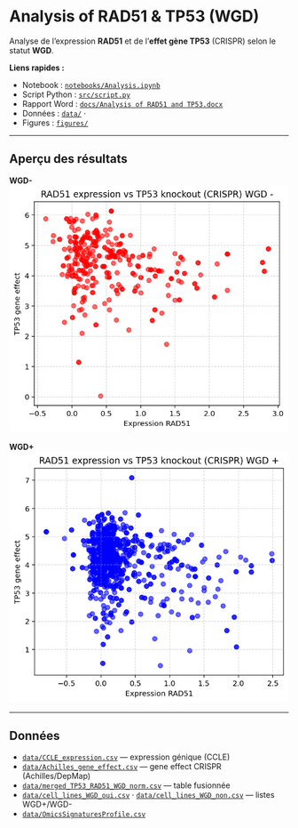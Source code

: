 # Analysis of RAD51 & TP53 (WGD)

Analyse de l’expression **RAD51** et de l’**effet gène TP53** (CRISPR) selon le statut **WGD**.

**Liens rapides :**
-  Notebook : [`notebooks/Analysis.ipynb`](notebooks/Analysis.ipynb)
-  Script Python : [`src/script.py`](src/script.py)
-  Rapport Word : [`docs/Analysis of RAD51 and TP53.docx`](docs/Analysis%20of%20RAD51%20and%20TP53.docx)
-  Données : [`data/`](data/) ·
-  Figures : [`figures/`](figures/)

---

## Aperçu des résultats

**WGD-**  
![RAD51 vs TP53 — WGD-](figures/Figure%20WGD-.png)

**WGD+**  
![RAD51 vs TP53 — WGD+](figures/Figure%20WGD%2B.png)

---

## Données

- [`data/CCLE_expression.csv`](data/CCLE_expression.csv) — expression génique (CCLE)
- [`data/Achilles_gene_effect.csv`](data/Achilles_gene_effect.csv) — gene effect CRISPR (Achilles/DepMap)
- [`data/merged_TP53_RAD51_WGD_norm.csv`](data/merged_TP53_RAD51_WGD_norm.csv) — table fusionnée
- [`data/cell_lines_WGD_oui.csv`](data/cell_lines_WGD_oui.csv) · [`data/cell_lines_WGD_non.csv`](data/cell_lines_WGD_non.csv) — listes WGD+/WGD-
- [`data/OmicsSignaturesProfile.csv`](data/OmicsSignaturesProfile.csv)

